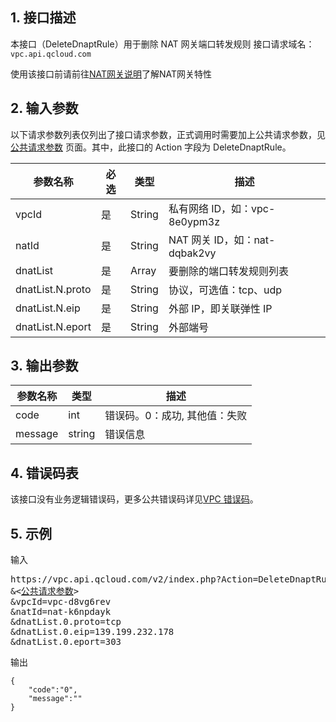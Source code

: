 ## 1. 接口描述
本接口（DeleteDnaptRule）用于删除 NAT 网关端口转发规则
接口请求域名：`vpc.api.qcloud.com`

使用该接口前请前往<a href="https://intl.cloud.tencent.com/doc/product/215/1682" title="网关说明" >NAT网关说明</a>了解NAT网关特性

## 2. 输入参数
以下请求参数列表仅列出了接口请求参数，正式调用时需要加上公共请求参数，见 [公共请求参数](https://intl.cloud.tencent.com/doc/api/229/6976) 页面。其中，此接口的 Action 字段为 DeleteDnaptRule。

| 参数名称 | 必选  | 类型 | 描述 |
|---------|---------|---------|---------|
| vpcId | 是 | String | 私有网络 ID，如：vpc-8e0ypm3z |
| natId | 是 | String | NAT 网关 ID，如：nat-dqbak2vy |
| dnatList | 是 | Array | 要删除的端口转发规则列表 |
| dnatList.N.proto | 是 | String | 协议，可选值：tcp、udp |
| dnatList.N.eip | 是 | String | 外部 IP，即关联弹性 IP |
| dnatList.N.eport | 是 | String | 外部端号 |

## 3. 输出参数

| 参数名称 | 类型 | 描述 |
|---------|---------|---------|
| code | int | 错误码。0：成功, 其他值：失败|
| message | string | 错误信息|

## 4. 错误码表
该接口没有业务逻辑错误码，更多公共错误码详见<a href="https://intl.cloud.tencent.com/doc/api/245/4924" title="VPC错误码">VPC 错误码</a>。

## 5. 示例
输入
<pre>
https://vpc.api.qcloud.com/v2/index.php?Action=DeleteDnaptRule
&<<a href="https://intl.cloud.tencent.com/doc/api/229/6976">公共请求参数</a>>
&vpcId=vpc-d8vg6rev
&natId=nat-k6npdayk
&dnatList.0.proto=tcp
&dnatList.0.eip=139.199.232.178
&dnatList.0.eport=303
</pre>
输出
```
{
    "code":"0",
    "message":""
}
```
